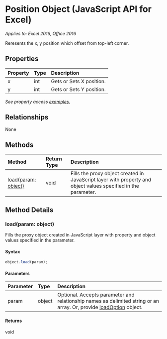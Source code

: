# Position Object (JavaScript API for Excel)

_Applies to: Excel 2016, Office 2016_

Reresents the x, y position which offset from top-left corner.

## Properties

| Property	   | Type	|Description
|:---------------|:--------|:----------|
|x|int|Gets or Sets X position.|
|y|int|Gets or Sets Y position.|

_See property access [examples.](#property-access-examples)_

## Relationships
None


## Methods

| Method		   | Return Type	|Description|
|:---------------|:--------|:----------|
|[load(param: object)](#loadparam-object)|void|Fills the proxy object created in JavaScript layer with property and object values specified in the parameter.|

## Method Details


### load(param: object)
Fills the proxy object created in JavaScript layer with property and object values specified in the parameter.

#### Syntax
```js
object.load(param);
```

#### Parameters
| Parameter	   | Type	|Description|
|:---------------|:--------|:----------|
|param|object|Optional. Accepts parameter and relationship names as delimited string or an array. Or, provide [loadOption](loadoption.md) object.|

#### Returns
void
